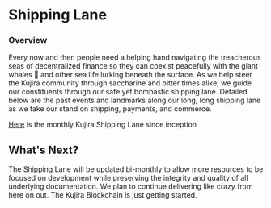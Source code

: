 # Shipping Lane

### Overview

Every now and then people need a helping hand navigating the treacherous seas of decentralized finance so they can coexist peacefully with the giant whales 🐋 and other sea life lurking beneath the surface. As we help steer the Kujira community through saccharine and bitter times alike, we guide our constituents through our safe yet bombastic shipping lane. Detailed below are the past events and landmarks along our long, long shipping lane as we take our stand on shipping, payments, and commerce.

[Here](https://docs.google.com/document/d/16vf3V5pCFrOCeEd5AZrwC5Vi\_SI\_GjAC\_n91Y1LkEQA/edit) is the monthly Kujira Shipping Lane since inception&#x20;

## What's Next?

The Shipping Lane will be updated bi-monthly to allow more resources to be focused on development while preserving the integrity and quality of all underlying documentation. We plan to continue delivering like crazy from here on out. The Kujira Blockchain is just getting started.
